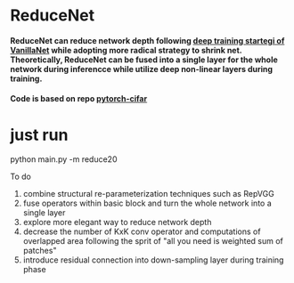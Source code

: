 # ReduceNet
####  ReduceNet can reduce network depth following [deep training startegi of VanillaNet](https://arxiv.org/abs/2305.12972) while adopting more radical strategy to shrink net. Theoretically, ReduceNet can be fused into a single layer for the whole network during inferencce while utilize deep non-linear layers during training.

#### Code is based on repo [pytorch-cifar](https://github.com/kuangliu/pytorch-cifar)




# just run
python main.py -m reduce20






To do
1. combine  structural re-parameterization techniques such as RepVGG
2. fuse operators within basic block and turn the whole network into a single layer
3. explore more elegant way to reduce network depth
4. decrease the number of KxK conv operator and computations of overlapped area following the sprit of "all you need is weighted sum of patches"
5. introduce residual connection into down-sampling layer during training phase
